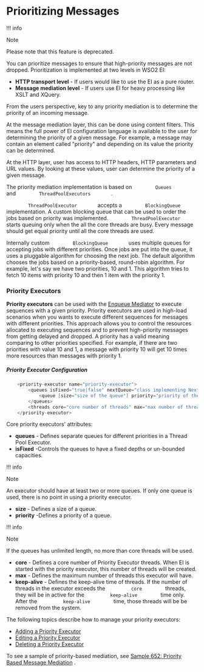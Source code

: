 # Prioritizing Messages

!!! info

Note

Please note that this feature is deprecated.


  
You can prioritize messages to ensure that high-priority messages are
not dropped. Prioritization is implemented at two levels in WSO2 EI:

-   **HTTP transport level** - If users would like to use the EI as a
    pure router.
-   **Message mediation level** - If users use EI for heavy processing
    like XSLT and XQuery.

From the users perspective, key to any priority mediation is to
determine the priority of an incoming message.

At the message mediation layer, this can be done using content filters.
This means the full power of EI configuration language is available to
the user for determining the priority of a given message. For example, a
message may contain an element called "priority" and depending on its
value the priority can be determined.

At the HTTP layer, user has access to HTTP headers, HTTP parameters and
URL values. By looking at these values, user can determine the priority
of a given message.

The priority mediation implementation is based on
`         Queues        ` and `         ThreadPoolExecutors        ` .

`         ThreadPoolExecutor        ` accepts a
`         BlockingQueue        ` implementation. A custom blocking queue
that can be used to order the jobs based on priority was implemented.
`         ThreadPoolExecutor        ` starts queuing only when the all
the core threads are busy. Every message should get equal priority until
all the core threads are used.

Internally custom `         BlockingQueue        ` uses multiple queues
for accepting jobs with different priorities. Once jobs are put into the
queue, it uses a pluggable algorithm for choosing the next job. The
default algorithm chooses the jobs based on a priority-based,
round-robin algorithm. For example, let's say we have two priorities, 10
and 1. This algorithm tries to fetch 10 items with priority 10 and then
1 item with the priority 1.

### Priority Executors

**Priority executors** can be used with the [Enqueue
Mediator](_Enqueue_Mediator_) to execute sequences with a given
priority. Priority executors are used in high-load scenarios when you
wants to execute different sequences for messages with different
priorities. This approach allows you to control the resources allocated
to executing sequences and to prevent high-priority messages from
getting delayed and dropped. A priority has a valid meaning comparing to
other priorities specified. For example, if there are two priorities
with value 10 and 1, a message with priority 10 will get 10 times more
resources than messages with priority 1.

##### Priority Executor Configuration

``` java
    <priority-executor name="priority-executor">
        <queues isFixed="true|false" nextQueue="class implementing NextQueueAlgorithm">
            <queue [size="size of the queue"] priority="priority of the messages put in to this queue"/>*
        </queues>
        <threads core="core number of threads" max="max number of threads' keep-alive="keep alive time"/>
    </priority-executor>
```

Core priority executors' attributes:

-   **queues** - Defines separate queues for different priorities in a
    Thread Pool Executor.
-   **isFixed** -Controls the queues to have a fixed depths or
    un-bounded capacities.

!!! info

Note

An executor should have at least two or more queues. If only one queue
is used, there is no point in using a priority executor.


-   **size** - Defines a size of a queue.
-   **priority** -Defines a priority of a queue.

!!! info

Note

If the queues has unlimited length, no more than core threads will be
used.


-   **core** - Defines a core number of Priority Executor threads. When
    EI is started with the priority executor, this number of threads
    will be created.
-   **max** - Defines the maximum number of threads this executor will
    have.
-   **keep-alive** - Defines the keep-alive time of threads. If the
    number of threads in the executor exceeds the
    `          core         ` threads, they will be in active for the
    `          keep-alive         ` time only. After the
    `          keep-alive         ` time, those threads will be be
    removed from the system.

The following topics describe how to manage your priority executors:

-   [Adding a Priority Executor](_Adding_a_Priority_Executor_)
-   [Editing a Priority Executor](_Editing_a_Priority_Executor_)
-   [Deleting a Priority Executor](_Deleting_a_Priority_Executor_)

To see a sample of priority-based mediation, see [Sample 652: Priority
Based Message
Mediation](https://docs.wso2.com/display/EI6xx/Sample+652%3A+Priority+Based+Message+Mediation)
.

  

  
